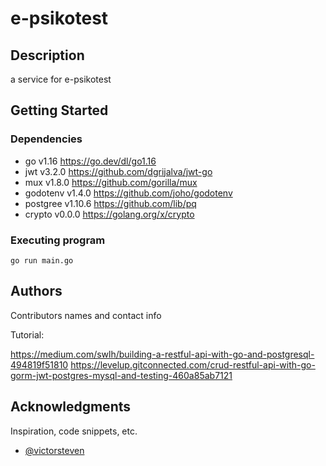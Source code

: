 # e-psikotest


## Description

a service for e-psikotest

## Getting Started

### Dependencies

* go v1.16 https://go.dev/dl/go1.16
* jwt v3.2.0 https://github.com/dgrijalva/jwt-go
* mux v1.8.0 https://github.com/gorilla/mux 
* godotenv v1.4.0 https://github.com/joho/godotenv 
* postgree v1.10.6 https://github.com/lib/pq 
* crypto v0.0.0 https://golang.org/x/crypto


### Executing program

```
go run main.go
```

## Authors

Contributors names and contact info

Tutorial:

https://medium.com/swlh/building-a-restful-api-with-go-and-postgresql-494819f51810
https://levelup.gitconnected.com/crud-restful-api-with-go-gorm-jwt-postgres-mysql-and-testing-460a85ab7121

## Acknowledgments

Inspiration, code snippets, etc.
* [@victorsteven](https://github.com/victorsteven/Go-JWT-Postgres-Mysql-Restful-API)
